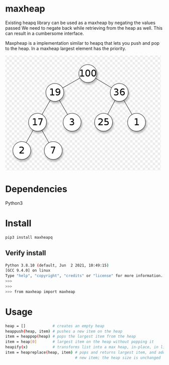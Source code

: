 # maxheap
Existing heapq library can be used as a maxheap by negating the values passed
We need to negate back while retrieving from the heap as well. This can result in 
a cumbersome interface. 

Maxpheap is a implementation similar to heapq that lets you push and pop to the heap.
In a maxheap largest element has the priority.

![maxheap.png](maxheap.png "maxheap")

# Dependencies

Python3

# Install

```sh
pip3 install maxheapq
```

## Verify install

```sh
Python 3.8.10 (default, Jun  2 2021, 10:49:15)
[GCC 9.4.0] on linux
Type "help", "copyright", "credits" or "license" for more information.
>>>
>>>
>>> from maxheap import maxheap
```

# Usage

```sh
heap = []            # creates an empty heap
heappush(heap, item) # pushes a new item on the heap
item = heappop(heap) # pops the largest item from the heap
item = heap[0]       # largest item on the heap without popping it
heapify(x)           # transforms list into a max heap, in-place, in linear time
item = heapreplace(heap, item) # pops and returns largest item, and adds
                               # new item; the heap size is unchanged
```